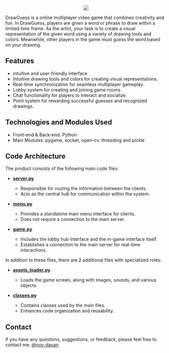 
<p align='center'>
  <img src= 'https://user-images.githubusercontent.com/106970874/250997584-592d28e2-ce11-49fd-bea3-036df138f025.png'/>
</p>

DrawGuess is a online multiplayer video game that combines creativity and fun. 
In DrawGuess, players are given a word or phrase to draw within a limited time frame. As the artist, your task is to create a visual representation of the given word using a variety of drawing tools and colors. Meanwhile, other players in the game must guess the word based on your drawing. 

## Features

- intuitive and user-friendly interface
- Intuitive drawing tools and colors for creating visual representations.
- Real-time synchronization for seamless multiplayer gameplay.
- Lobby system for creating and joining game rooms.
- Chat functionality for players to interact and socialize.
- Point system for rewarding successful guesses and recognized drawings.

## Technologies and Modules Used

- Front-end & Back-end: Python
- Main Modules: pygame, socket, open-cv, threading and pickle

## Code Architecture
The product consists of the following main code files:
- **[server.py](server.py)**
   - Responsible for routing the information between the clients.
   - Acts as the central hub for communication within the system.

- **[menu.py](menu.py)**
   - Provides a standalone main menu interface for clients.
   - Does not require a connection to the main server.

- **[game.py](game.py)**
   - Includes the lobby hub interface and the in-game interface itself.
   - Establishes a connection to the main server for real-time interactions.

In addition to these files, there are 2 additional files with specialized roles:
- **[assets_loader.py](assets_loader.py)**
   - Loads the game screen, along with images, sounds, and various objects.

- **[classes.py](classes.py)**
   - Contains classes used by the main files.
   - Enhances code organization and reusability.

## Contact
If you have any questions, suggestions, or feedback, please feel free to contact me:
[@noy-dayan](https://www.github.com/noy-dayan)

